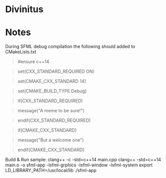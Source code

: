# Divinitus

# Notes
During SFML debug compilation
the following should added to CMakeLists.txt

>#ensure c++14

>set(CXX_STANDARD_REQUIRED ON)

>set(CMAKE_CXX_STANDARD 14)

>set(CMAKE_BUILD_TYPE Debug)

>if(CXX_STANDARD_REQUIRED)

>  message("A meme to be sure!")

>endif(CXX_STANDARD_REQUIRED)

>

>if(CMAKE_CXX_STANDARD)

>  message("But a welcome one")

>endif(CMAKE_CXX_STANDARD)

Build & Run sample:
clang++ -c -std=c++14 main.cpp
clang++ -std=c++14 main.o -o sfml-app -lsfml-grphics -lsfml-window -lsfml-system
export LD_LIBRARY_PATH=/usr/local/lib
./sfml-app
